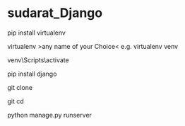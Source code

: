 # sudarat_Django

pip install virtualenv

virtualenv >any name of your Choice<
e.g. virtualenv venv

venv\Scripts\activate
  
pip install django
  
git clone <url-project>
  
git cd <name-project>
  
python manage.py runserver
